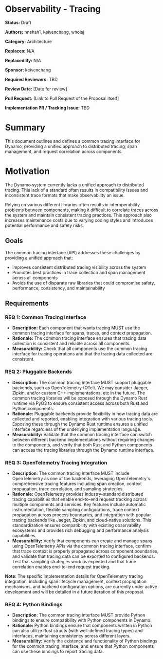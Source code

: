 # Observability - Tracing

**Status:** Draft

**Authors:** nnshah1, keivenchang, whoisj

**Category:** Architecture

**Replaces:** N/A

**Replaced By:** N/A

**Sponsor:** keivenchang

**Required Reviewers:** TBD

**Review Date:** [Date for review]

**Pull Request:** [Link to Pull Request of the Proposal itself]

**Implementation PR / Tracking Issue:** TBD

# Summary

This document outlines and defines a common tracing interface for Dynamo, providing a unified approach to distributed tracing, span management, and request correlation across components.

# Motivation

The Dynamo system currently lacks a unified approach to distributed tracing. This lack of a standard often results in compatibility issues and inconsistent trace formats that make  observability an issue.

Relying on various different libraries often results in interoperability problems between components, making it difficult to correlate traces across the system and maintain consistent tracing practices. This approach also increases maintenance costs due to varying coding styles and introduces potential performance and safety risks.

## Goals

The common tracing interface (API) addresses these challenges by providing a unified approach that:

* Improves consistent distributed tracing visibility across the system
* Promotes best practices in trace collection and span management across all components
* Avoids the use of disparate raw libraries that could compromise safety, performance, consistency, and maintainability


## Requirements

### REQ 1: Common Tracing Interface

* **Description:** Each component that wants tracing MUST use the common tracing interface for spans, traces, and context propagation.
* **Rationale:** The common tracing interface ensures that tracing data collection is consistent and reliable across all components.
* **Measurability:** Check that all components use the common tracing interface for tracing operations and that the tracing data collected are consistent.

### REQ 2: Pluggable Backends

* **Description:** The common tracing interface MUST support pluggable backends, such as OpenTelemetry (OTel). We may consider Jaeger, Zipkin, and/or custom C++ implementations, etc in the future. The common tracing libraries will be exposed through the Dynamo Rust runtime via PyO3 to ensure consistent access across both Rust and Python components.
* **Rationale:** Pluggable backends provide flexibility in how tracing data are collected and reported, enabling integration with various tracing tools. Exposing these through the Dynamo Rust runtime ensures a unified interface regardless of the underlying implementation language.
* **Measurability:** Validate that the common tracing interface can switch between different backend implementations without requiring changes to the components, and verify that both Rust and Python components can access the tracing libraries through the Dynamo runtime interface.

### REQ 3: OpenTelemetry Tracing Integration

* **Description:** The common tracing interface MUST include OpenTelemetry as one of the backends, leveraging OpenTelemetry's comprehensive tracing features including span creation, context propagation, trace correlation, and sampling strategies.
* **Rationale:** OpenTelemetry provides industry-standard distributed tracing capabilities that enable end-to-end request tracking across multiple components and services. Key features include automatic instrumentation, flexible sampling configurations, trace context propagation across process boundaries, and integration with popular tracing backends like Jaeger, Zipkin, and cloud-native solutions. This standardization ensures compatibility with existing observability ecosystems and provides rich debugging and performance analysis capabilities.
* **Measurability:** Verify that components can create and manage spans using OpenTelemetry APIs via the common tracing interface, confirm that trace context is properly propagated across component boundaries, and validate that tracing data can be exported to configured backends. Test that sampling strategies work as expected and that trace correlation enables end-to-end request tracking.

**Note:** The specific implementation details for OpenTelemetry tracing integration, including span lifecycle management, context propagation mechanisms, and backend configuration options, are currently under active development and will be detailed in a future iteration of this proposal.

### REQ 4: Python Bindings

* **Description:** The common tracing interface MUST provide Python bindings to ensure compatibility with Python components in Dynamo.
* **Rationale:** Python bindings ensure that components written in Python can also utilize Rust structs (with well-defined tracing types) and interfaces, maintaining consistency across different layers.
* **Measurability:** Verify the existence and functionality of Python bindings for the common tracing interface, and ensure that Python components can use these bindings to report tracing data.

